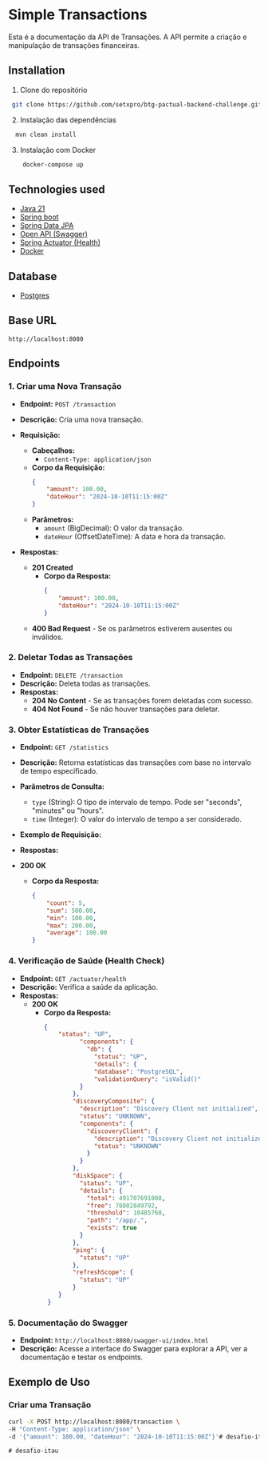 # Simple Transactions

Esta é a documentação da API de Transações. A API permite a criação e manipulação de transações financeiras.

## Installation

1. Clone do repositório

````sh
 git clone https://github.com/setxpro/btg-pactual-backend-challenge.git
````

2. Instalação das dependências
````sh
  mvn clean install
````

3. Instalação com Docker
````sh
    docker-compose up
````

## Technologies used

- [Java 21](https://www.oracle.com/br/java/technologies/downloads/#java21)
- [Spring boot](https://spring.io/projects/spring-boot)
- [Spring Data JPA](https://spring.io/projects/spring-data-jpa)
- [Open API (Swagger)](https://swagger.io/)
- [Spring Actuator (Health)](https://www.baeldung.com/spring-boot-actuators)
- [Docker](https://www.docker.com/products/docker-desktop/)

## Database 
 
- [Postgres](https://www.postgresql.org/)

## Base URL
````http://localhost:8080````

## Endpoints

### 1. Criar uma Nova Transação

- **Endpoint:** `POST /transaction`
- **Descrição:** Cria uma nova transação.
- **Requisição:**
    - **Cabeçalhos:**
        - `Content-Type: application/json`
    - **Corpo da Requisição:**
      ```json
      {
          "amount": 100.00,
          "dateHour": "2024-10-10T11:15:00Z"
      }
      ```
    - **Parâmetros:**
        - `amount` (BigDecimal): O valor da transação.
        - `dateHour` (OffsetDateTime): A data e hora da transação.

- **Respostas:**
    - **201 Created**
        - **Corpo da Resposta:**
          ```json
          {
              "amount": 100.00,
              "dateHour": "2024-10-10T11:15:00Z"
          }
          ```
    - **400 Bad Request** - Se os parâmetros estiverem ausentes ou inválidos.

### 2. Deletar Todas as Transações

- **Endpoint:** `DELETE /transaction`
- **Descrição:** Deleta todas as transações.
- **Respostas:**
    - **204 No Content** - Se as transações forem deletadas com sucesso.
    - **404 Not Found** - Se não houver transações para deletar.


### 3. Obter Estatísticas de Transações

- **Endpoint:** `GET /statistics`
- **Descrição:** Retorna estatísticas das transações com base no intervalo de tempo especificado.
- **Parâmetros de Consulta:**
    - `type` (String): O tipo de intervalo de tempo. Pode ser "seconds", "minutes" ou "hours".
    - `time` (Integer): O valor do intervalo de tempo a ser considerado.

- **Exemplo de Requisição:**
- **Respostas:**
- **200 OK**
    - **Corpo da Resposta:**
      ```json
      {
          "count": 5,
          "sum": 500.00,
          "min": 100.00,
          "max": 200.00,
          "average": 100.00
      }
      ```

### 4. Verificação de Saúde (Health Check)

- **Endpoint:** `GET /actuator/health`
- **Descrição:** Verifica a saúde da aplicação.
- **Respostas:**
  - **200 OK**
      - **Corpo da Resposta:**
        ```json
        {
            "status": "UP",
                  "components": {
                    "db": {
                      "status": "UP",
                      "details": {
                      "database": "PostgreSQL",
                      "validationQuery": "isValid()"
                  }
                },
                "discoveryComposite": {
                  "description": "Discovery Client not initialized",
                  "status": "UNKNOWN",
                  "components": {
                    "discoveryClient": {
                      "description": "Discovery Client not initialized",
                      "status": "UNKNOWN"
                    }
                  }
                },
                "diskSpace": {
                  "status": "UP",
                  "details": {
                    "total": 491707691008,
                    "free": 70802849792,
                    "threshold": 10485760,
                    "path": "/app/.",
                    "exists": true
                  }
                },
                "ping": {
                  "status": "UP"
                },
                "refreshScope": {
                  "status": "UP"
                }
            }
         }
        ```

### 5. Documentação do Swagger

- **Endpoint:** `http://localhost:8080/swagger-ui/index.html`
- **Descrição:** Acesse a interface do Swagger para explorar a API, ver a documentação e testar os endpoints.

## Exemplo de Uso

### Criar uma Transação

```bash
curl -X POST http://localhost:8080/transaction \
-H "Content-Type: application/json" \
-d '{"amount": 100.00, "dateHour": "2024-10-10T11:15:00Z"}'#   d e s a f i o - i t a u 
 
 #   d e s a f i o - i t a u 
 
 